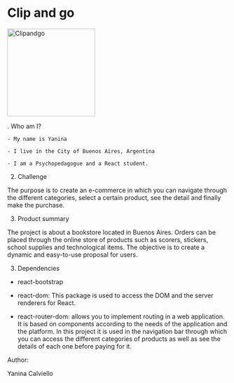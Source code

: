 # Clip and go
<div id="logo" class="sinItem">
            <a class="navbar-brand" href="index.html"><img src="../assets/imagenes/logo2.png" alt="Clipandgo" width="200px"></a>
              
 </div>

. Who am I?

    - My name is Yanina

    - I live in the City of Buenos Aires, Argentina

    - I am a Psychopedagogue and a React student.
    
2. Challenge

The purpose is to create an e-commerce in which you can navigate through the different categories, select a certain product, see the detail and finally make the purchase.

3. Product summary

The project is about a bookstore located in Buenos Aires. Orders can be placed through the online store of products such as scorers, stickers, school supplies and technological items. The objective is to create a dynamic and easy-to-use proposal for users.

3. Dependencies

- react-bootstrap 

- react-dom: This package is used to access the DOM and the server renderers for React.

- react-router-dom: allows you to implement routing in a web application. It is based on components according to the needs of the application and the platform. In this project it is used in the navigation bar through which you can access the different categories of products as well as see the details of each one before paying for it.



Author:

Yanina Calviello